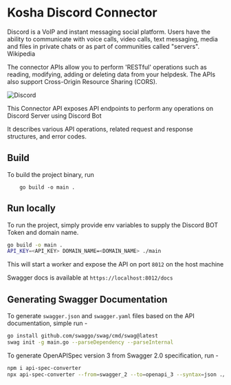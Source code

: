 # Kosha Discord Connector

Discord is a VoIP and instant messaging social platform. Users have the ability to communicate with voice calls, video calls, text messaging, media and files in private chats or as part of communities called "servers". Wikipedia

The connector APIs allow you to perform 'RESTful' operations such as reading, modifying, adding or deleting data from your helpdesk. The APIs also support Cross-Origin Resource Sharing (CORS).



![Discord](images/Discord.jpg)

This Connector API exposes  API endpoints to perform any operations on Discord Server using Discord Bot

It describes various API operations, related request and response structures, and error codes.

## Build

To build the project binary, run
```
    go build -o main .

```

## Run locally

To run the project, simply provide env variables to supply the Discord BOT Token and  domain name.


```bash
go build -o main .
API_KEY=<API_KEY> DOMAIN_NAME=<DOMAIN_NAME> ./main
```

This will start a worker and expose the API on port `8012` on the host machine

Swagger docs is available at `https://localhost:8012/docs`

## Generating Swagger Documentation

To generate `swagger.json` and `swagger.yaml` files based on the API documentation, simple run -

```bash
go install github.com/swaggo/swag/cmd/swag@latest
swag init -g main.go --parseDependency --parseInternal
```

To generate OpenAPISpec version 3 from Swagger 2.0 specification, run -

```bash
npm i api-spec-converter
npx api-spec-converter --from=swagger_2 --to=openapi_3 --syntax=json ./docs/swagger.json > openapi.json
```

